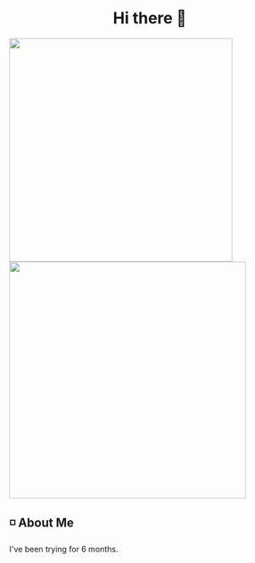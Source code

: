 <h1 align="center"> Hi there 👋 </h1>

<div aligin="center">
	<img src="https://github-readme-stats.vercel.app/api/top-langs/?username=aquieover0&theme=dark" width="400px"> <img src="https://github-readme-stats.vercel.app/api?username=aquieover0&show_icons=true&theme=dark" width=424px>
</div>

## ◽ About Me

I've been trying for 6 months.
